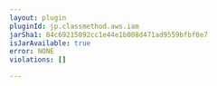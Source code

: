 ```yaml
---
layout: plugin
pluginId: jp.classmethod.aws.iam
jarSha1: 84c69215092cc1e44e1b008d471ad9559bfbf0e7
isJarAvailable: true
error: NONE
violations: []

---
```

